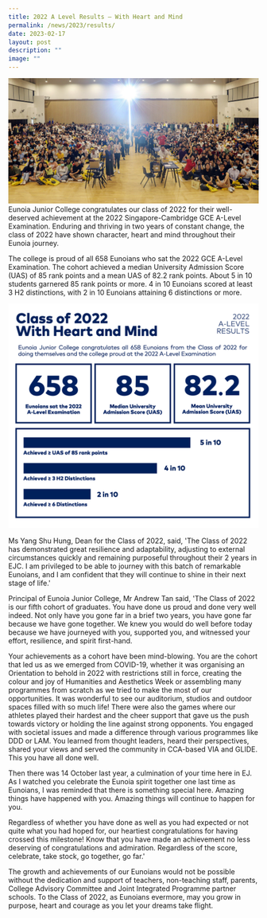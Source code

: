 ```yaml
---
title: 2022 A Level Results – With Heart and Mind
permalink: /news/2023/results/
date: 2023-02-17
layout: post
description: ""
image: ""
---
```

![](/images/2023/2022-results_banner.jpg)
Eunoia Junior College congratulates our class of 2022 for their well-deserved achievement at the 2022 Singapore-Cambridge GCE A-Level Examination. Enduring and thriving in two years of constant change, the class of 2022 have shown character, heart and mind throughout their Eunoia journey.

The college is proud of all 658 Eunoians who sat the 2022 GCE A-Level Examination. The cohort achieved a median University Admission Score (UAS) of 85 rank points and a mean UAS of 82.2 rank points. About 5 in 10 students garnered 85 rank points or more. 4 in 10 Eunoians scored at least 3 H2 distinctions, with 2 in 10 Eunoians attaining 6 distinctions or more.

![](/images/Events/2022-Results_Infographic.png)

Ms Yang Shu Hung, Dean for the Class of 2022, said, 'The Class of 2022 has demonstrated great resilience and adaptability, adjusting to external circumstances quickly and remaining purposeful throughout their 2 years in EJC. I am privileged to be able to journey with this batch of remarkable Eunoians, and I am confident that they will continue to shine in their next stage of life.'  

Principal of Eunoia Junior College, Mr Andrew Tan said, 'The Class of 2022 is our fifth cohort of graduates. You have done us proud and done very well indeed. Not only have you gone far in a brief two years, you have gone far because we have gone together. We knew you would do well before today because we have journeyed with you, supported you, and witnessed your effort, resilience, and spirit first-hand.

Your achievements as a cohort have been mind-blowing. You are the cohort that led us as we emerged from COVID-19, whether it was organising an Orientation to behold in 2022 with restrictions still in force, creating the colour and joy of Humanities and Aesthetics Week or assembling many programmes from scratch as we tried to make the most of our opportunities. It was wonderful to see our auditorium, studios and outdoor spaces filled with so much life! There were also the games where our athletes played their hardest and the cheer support that gave us the push towards victory or holding the line against strong opponents. You engaged with societal issues and made a difference through various programmes like DDD or LAM. You learned from thought leaders, heard their perspectives, shared your views and served the community in CCA-based VIA and GLIDE. This you have all done well.

Then there was 14 October last year, a culmination of your time here in EJ. As I watched you celebrate the Eunoia spirit together one last time as Eunoians, I was reminded that there is something special here. Amazing things have happened with you. Amazing things will continue to happen for you.

Regardless of whether you have done as well as you had expected or not quite what you had hoped for, our heartiest congratulations for having crossed this milestone! Know that you have made an achievement no less deserving of congratulations and admiration. Regardless of the score, celebrate, take stock, go together, go far.'

The growth and achievements of our Eunoians would not be possible without the dedication and support of teachers, non-teaching staff, parents, College Advisory Committee and Joint Integrated Programme partner schools. To the Class of 2022, as Eunoians evermore, may you grow in purpose, heart and courage as you let your dreams take flight.